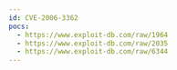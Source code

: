 ```yaml
---
id: CVE-2006-3362
pocs:
  - https://www.exploit-db.com/raw/1964
  - https://www.exploit-db.com/raw/2035
  - https://www.exploit-db.com/raw/6344
---
```


